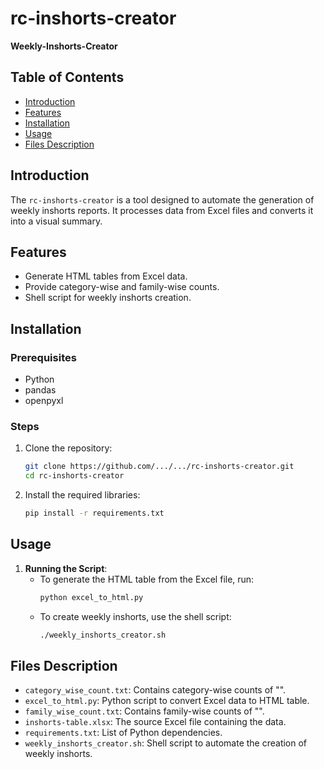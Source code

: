 # rc-inshorts-creator

**Weekly-Inshorts-Creator**

## Table of Contents
- [Introduction](#introduction)
- [Features](#features)
- [Installation](#installation)
- [Usage](#usage)
- [Files Description](#files-description)

## Introduction
The `rc-inshorts-creator` is a tool designed to automate the generation of weekly inshorts reports. It processes data from Excel files and converts it into a visual summary.

## Features
- Generate HTML tables from Excel data.
- Provide category-wise and family-wise counts.
- Shell script for weekly inshorts creation.

## Installation
### Prerequisites
- Python 
- pandas
- openpyxl

### Steps
1. Clone the repository:
    ```sh
    git clone https://github.com/.../.../rc-inshorts-creator.git
    cd rc-inshorts-creator
    ```
2. Install the required libraries:
    ```sh
    pip install -r requirements.txt
    ```

## Usage
1. **Running the Script**:
    - To generate the HTML table from the Excel file, run:
        ```sh
        python excel_to_html.py
        ```
    - To create weekly inshorts, use the shell script:
        ```sh
        ./weekly_inshorts_creator.sh
        ```

## Files Description
- `category_wise_count.txt`: Contains category-wise counts of "".
- `excel_to_html.py`: Python script to convert Excel data to HTML table.
- `family_wise_count.txt`: Contains family-wise counts of "".
- `inshorts-table.xlsx`: The source Excel file containing the data.
- `requirements.txt`: List of Python dependencies.
- `weekly_inshorts_creator.sh`: Shell script to automate the creation of weekly inshorts.

